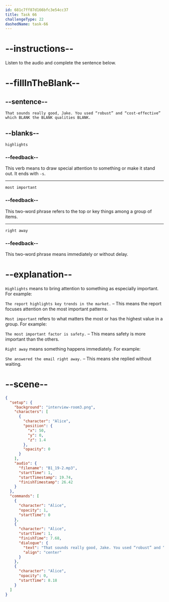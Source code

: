 ```yaml
---
id: 681c7ff87d166bfc3e54cc37
title: Task 66
challengeType: 22
dashedName: task-66
---
```


<!-- (Audio) Alice: That sounds really good, Jake. You used “robust” and “cost-effective” which highlights the most important qualities right away. -->

# --instructions--

Listen to the audio and complete the sentence below.

# --fillInTheBlank--

## --sentence--

`That sounds really good, Jake. You used “robust” and “cost-effective” which BLANK the BLANK qualities BLANK.`

## --blanks--

`highlights`

### --feedback--

This verb means to draw special attention to something or make it stand out. It ends with `-s`.

---

`most important`

### --feedback--

This two-word phrase refers to the top or key things among a group of items.

---

`right away`

### --feedback--

This two-word phrase means immediately or without delay.

# --explanation--

`Highlights` means to bring attention to something as especially important. For example:

`The report highlights key trends in the market.` – This means the report focuses attention on the most important patterns.

`Most important` refers to what matters the most or has the highest value in a group. For example:

`The most important factor is safety.` – This means safety is more important than the others.

`Right away` means something happens immediately. For example:

`She answered the email right away.` – This means she replied without waiting.

# --scene--

```json
{
  "setup": {
    "background": "interview-room3.png",
    "characters": [
      {
        "character": "Alice",
        "position": {
          "x": 50,
          "y": 0,
          "z": 1.4
        },
        "opacity": 0
      }
    ],
    "audio": {
      "filename": "B1_19-2.mp3",
      "startTime": 1,
      "startTimestamp": 19.74,
      "finishTimestamp": 26.42
    }
  },
  "commands": [
    {
      "character": "Alice",
      "opacity": 1,
      "startTime": 0
    },
    {
      "character": "Alice",
      "startTime": 1,
      "finishTime": 7.68,
      "dialogue": {
        "text": "That sounds really good, Jake. You used “robust” and “cost-effective”, which highlights the most important qualities right away.",
        "align": "center"
      }
    },
    {
      "character": "Alice",
      "opacity": 0,
      "startTime": 8.18
    }
  ]
}
```
